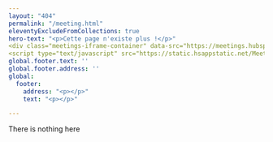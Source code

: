 ```yaml
---
layout: "404"
permalink: "/meeting.html"
eleventyExcludeFromCollections: true
hero-text: "<p>Cette page n'existe plus !</p>"
<div class="meetings-iframe-container" data-src="https://meetings.hubspot.com/moly-richez?embed=true"></div>
<script type="text/javascript" src="https://static.hsappstatic.net/MeetingsEmbed/ex/MeetingsEmbedCode.js"></script>
global.footer.text: ''
global.footer.address: ''
global:
  footer:
    address: "<p></p>"
    text: "<p></p>"

---
```

There is nothing here
